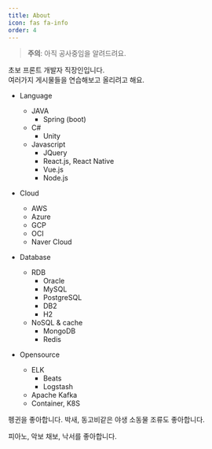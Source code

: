 ```yaml
---
title: About
icon: fas fa-info
order: 4
---
```



> **주의**: 아직 공사중임을 알려드려요.

초보 프론트 개발자 직장인입니다. <br>
여러가지 게시물들을 연습해보고 올리려고 해요. <br>

- Language
    - JAVA
        - Spring (boot)
    - C#
        - Unity
    - Javascript
        - JQuery
        - React.js, React Native
        - Vue.js
        - Node.js

- Cloud
    - AWS
    - Azure
    - GCP
    - OCI
    - Naver Cloud

- Database
    - RDB
        - Oracle
        - MySQL
        - PostgreSQL
        - DB2
        - H2
    - NoSQL & cache
        - MongoDB
        - Redis

- Opensource
    - ELK
        - Beats
        - Logstash
    - Apache Kafka
    - Container, K8S


펭귄을 좋아합니다. 박새, 동고비같은 야생 소동물 조류도 좋아합니다.

피아노, 악보 채보, 낙서를 좋아합니다.